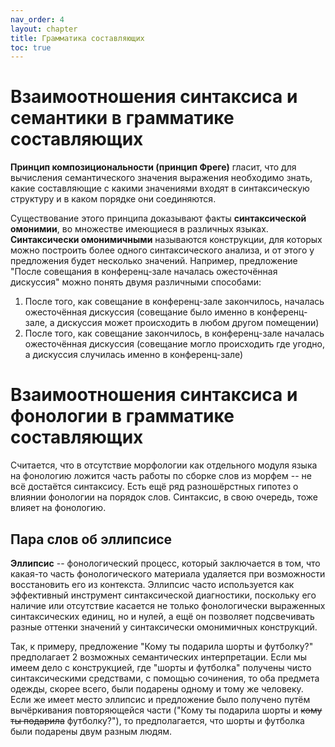 ```yaml
---
nav_order: 4
layout: chapter
title: Грамматика составляющих
toc: true
---
```


# Взаимоотношения синтаксиса и семантики в грамматике составляющих

**Принцип композициональности (принцип Фреге)** гласит, что для вычисления семантического значения выражения необходимо знать, какие составляющие с какими значениями входят в синтаксическую структуру и в каком порядке они соединяются.

Существование этого принципа доказывают факты **синтаксической омонимии**, во множестве имеющиеся в различных языках. **Синтаксически омонимичными** называются конструкции, для которых можно построить более одного синтаксического анализа, и от этого у предложения будет несколько значений. Например, предложение "После совещания в конференц-зале началась ожесточённая дискуссия" можно понять двумя различными способами:

1. После того, как совещание в конференц-зале закончилось, началась ожесточённая дискуссия (совещание было именно в конференц-зале, а дискуссия может происходить в любом другом помещении)
2. После того, как совещание закончилось, в конференц-зале началась ожесточённая дискуссия (совещание могло происходить где угодно, а дискуссия случилась именно в конференц-зале)

# Взаимоотношения синтаксиса и фонологии в грамматике составляющих

Считается, что в отсутствие морфологии как отдельного модуля языка на фонологию ложится часть работы по сборке слов из морфем -- не всё достаётся синтаксису. Есть ещё ряд разношёрстных гипотез о влиянии фонологии на порядок слов. Синтаксис, в свою очередь, тоже влияет на фонологию.

## Пара слов об эллипсисе

**Эллипсис** -- фонологический процесс, который заключается в том, что какая-то часть фонологического материала удаляется при возможности восстановить его из контекста. Эллипсис часто используется как эффективный инструмент синтаксической диагностики, поскольку его наличие или отсутствие касается не только фонологически выраженных синтаксических единиц, но и нулей, а ещё он позволяет подсвечивать разные оттенки значений у синтаксически омонимичных конструкций. 

Так, к примеру, предложение "Кому ты подарила шорты и футболку?" предполагает 2 возможных семантических интерпретации. Если мы имеем дело с конструкцией, где "шорты и футболка" получены чисто синтаксическими средствами, с помощью сочинения, то оба предмета одежды, скорее всего, были подарены одному и тому же человеку. Если же имеет место эллипсис и предложение было получено путём вычёркивания повторяющейся части ("Кому ты подарила шорты и ~~кому ты подарила~~ футболку?"), то предполагается, что шорты и футболка были подарены двум разным людям.
